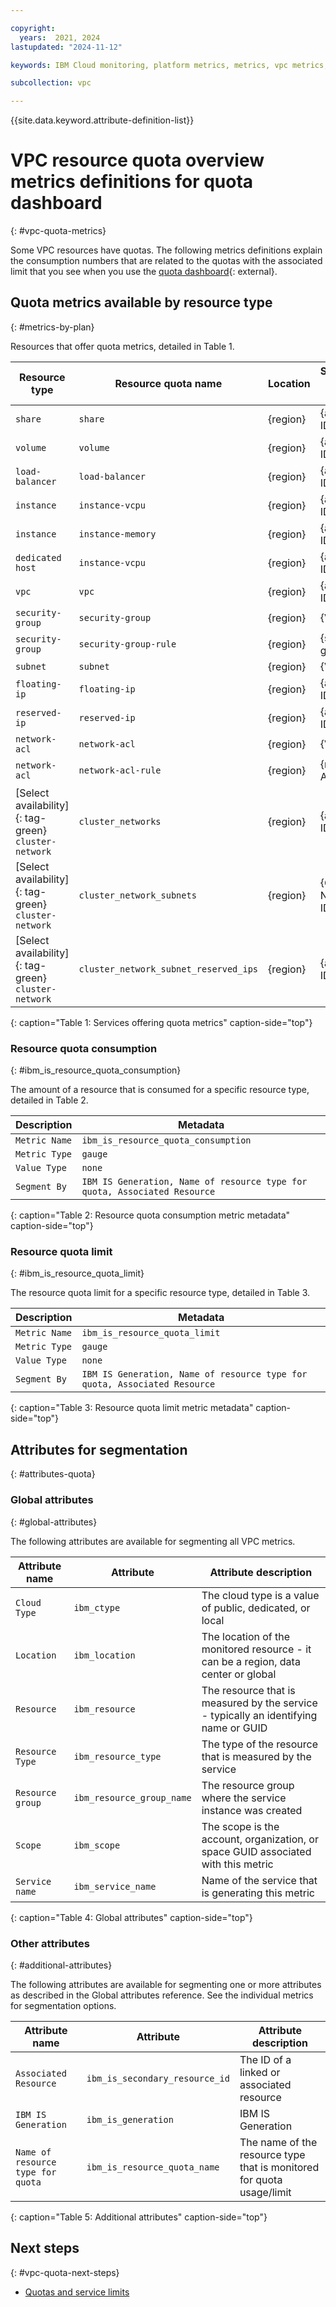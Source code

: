 ```yaml
---

copyright:
  years:  2021, 2024
lastupdated: "2024-11-12"

keywords: IBM Cloud monitoring, platform metrics, metrics, vpc metrics, vpc monitoring metrics, Quota metrics, quota dashboard

subcollection: vpc

---
```


{{site.data.keyword.attribute-definition-list}}

# VPC resource quota overview metrics definitions for quota dashboard
{: #vpc-quota-metrics}

Some VPC resources have quotas. The following metrics definitions explain the consumption numbers that are related to the quotas with the associated limit that you see when you use the [quota dashboard](/account/resource-quotas){: external}.

## Quota metrics available by resource type
{: #metrics-by-plan}

Resources that offer quota metrics, detailed in Table 1.

| Resource type | Resource quota name | Location | Secondary resource ID |
|-----------|-----------|-----------|-----------|
| `share` | `share` | {region} | {account ID} |
| `volume` | `volume` | {region} | {account ID} |
| `load-balancer` | `load-balancer` | {region} | {account ID} |
| `instance` | `instance-vcpu` | {region} | {account ID} |
| `instance` | `instance-memory` | {region} | {account ID} |
| `dedicated host` | `instance-vcpu` | {region} | {account ID} |
| `vpc` | `vpc` | {region} | {account ID} |
| `security-group` | `security-group` | {region} | {VPC ID} |
| `security-group` | `security-group-rule` | {region} | {security group ID} |
| `subnet` | `subnet` | {region} | {VPC ID} |
| `floating-ip` | `floating-ip` | {region} | {account ID} |
| `reserved-ip` | `reserved-ip` | {region} | {account ID} |
| `network-acl` | `network-acl` | {region} | {VPC ID} |
| `network-acl` | `network-acl-rule` | {region} | {network ACL ID} |
| [Select availability]{: tag-green} `cluster-network` | `cluster_networks` | {region} | {account ID} |
| [Select availability]{: tag-green} `cluster-network` | `cluster_network_subnets` | {region} | {Cluster Network ID} |
| [Select availability]{: tag-green} `cluster-network` | `cluster_network_subnet_reserved_ips` | {region} | {account ID} |
{: caption="Table 1: Services offering quota metrics" caption-side="top"}

### Resource quota consumption
{: #ibm_is_resource_quota_consumption}

The amount of a resource that is consumed for a specific resource type, detailed in Table 2.

| Description | Metadata |
|----------|-------------|
| `Metric Name` | `ibm_is_resource_quota_consumption`|
| `Metric Type` | `gauge` |
| `Value Type`  | `none` |
| `Segment By` | `IBM IS Generation, Name of resource type for quota, Associated Resource` |
{: caption="Table 2: Resource quota consumption metric metadata" caption-side="top"}

### Resource quota limit
{: #ibm_is_resource_quota_limit}

The resource quota limit for a specific resource type, detailed in Table 3.

| Description | Metadata |
|----------|-------------|
| `Metric Name` | `ibm_is_resource_quota_limit`|
| `Metric Type` | `gauge` |
| `Value Type`  | `none` |
| `Segment By` | `IBM IS Generation, Name of resource type for quota, Associated Resource` |
{: caption="Table 3: Resource quota limit metric metadata" caption-side="top"}

## Attributes for segmentation
{: #attributes-quota}

### Global attributes
{: #global-attributes}

The following attributes are available for segmenting all VPC metrics.

| Attribute name | Attribute | Attribute description |
|-----------|----------------|-----------------------|
| `Cloud Type` | `ibm_ctype` | The cloud type is a value of public, dedicated, or local |
| `Location` | `ibm_location` | The location of the monitored resource - it can be a region, data center or global |
| `Resource` | `ibm_resource` | The resource that is measured by the service - typically an identifying name or GUID |
| `Resource Type` | `ibm_resource_type` | The type of the resource that is measured by the service |
| `Resource group` | `ibm_resource_group_name` | The resource group where the service instance was created |
| `Scope` | `ibm_scope` | The scope is the account, organization, or space GUID associated with this metric |
| `Service name` | `ibm_service_name` | Name of the service that is generating this metric |
{: caption="Table 4: Global attributes" caption-side="top"}

### Other attributes
{: #additional-attributes}

The following attributes are available for segmenting one or more attributes as described in the Global attributes reference. See the individual metrics for segmentation options.

| Attribute name | Attribute | Attribute description |
|-----------|----------------|-----------------------|
| `Associated Resource` | `ibm_is_secondary_resource_id` | The ID of a linked or associated resource |
| `IBM IS Generation` | `ibm_is_generation` | IBM IS Generation |
| `Name of resource type for quota` | `ibm_is_resource_quota_name` | The name of the resource type that is monitored for quota usage/limit
{: caption="Table 5: Additional attributes" caption-side="top"}

## Next steps
{: #vpc-quota-next-steps}

- [Quotas and service limits](/docs/vpc?topic=vpc-quotas)

